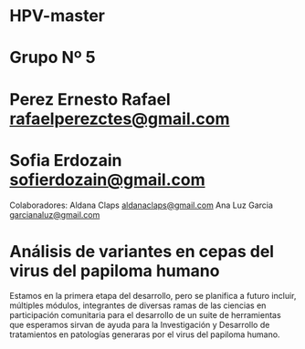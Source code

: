 # HPV-master
# Grupo Nº 5
# Perez Ernesto Rafael rafaelperezctes@gmail.com 
# Sofia Erdozain sofierdozain@gmail.com
Colaboradores: Aldana Claps aldanaclaps@gmail.com Ana Luz Garcia garcianaluz@gmail.com
# Análisis de variantes en cepas del virus del papiloma humano

Estamos en la primera etapa del desarrollo, pero se planifica a futuro incluir, múltiples módulos, integrantes de diversas ramas de las ciencias en participación comunitaria para el desarrollo de un suite de herramientas que esperamos sirvan de ayuda para la Investigación y Desarrollo de tratamientos en patologías generaras por el virus del papiloma humano.
